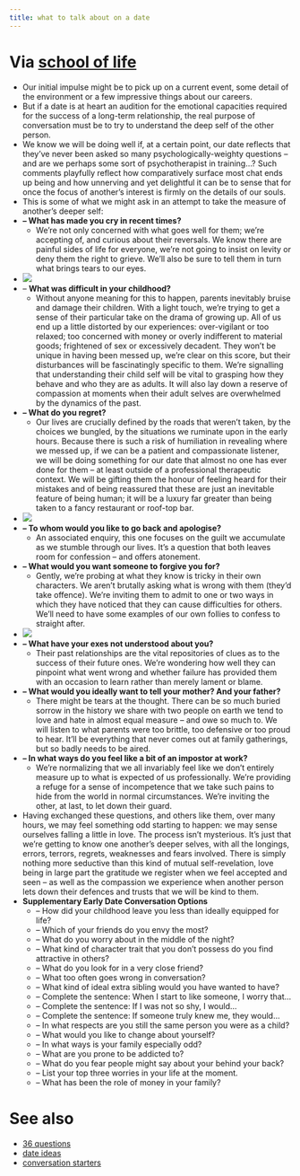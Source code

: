 ```yaml
---
title: what to talk about on a date
---
```


# Via [school of life](notes/mental-health/school-of-life.md)

- Our initial impulse might be to pick up on a current event, some detail of the environment or a few impressive things about our careers.
- But if a date is at heart an audition for the emotional capacities required for the success of a long-term relationship, the real purpose of conversation must be to try to understand the deep self of the other person.
- We know we will be doing well if, at a certain point, our date reflects that they’ve never been asked so many psychologically-weighty questions – and are we perhaps some sort of psychotherapist in training…? Such comments playfully reflect how comparatively surface most chat ends up being and how unnerving and yet delightful it can be to sense that for once the focus of another’s interest is firmly on the details of our souls.
- This is some of what we might ask in an attempt to take the measure of another’s deeper self:
- __– What has made you cry in recent times?__
    - We’re not only concerned with what goes well for them; we’re accepting of, and curious about their reversals. We know there are painful sides of life for everyone, we’re not going to insist on levity or deny them the right to grieve. We’ll also be sure to tell them in turn what brings tears to our eyes.
- ![](https://www.theschooloflife.com/thebookoflife/wp-content/uploads/2018/07/4679642827_5f7125bb59_z.jpg)
- – __What was difficult in your childhood?__
    - Without anyone meaning for this to happen, parents inevitably bruise and damage their children. With a light touch, we’re trying to get a sense of their particular take on the drama of growing up. All of us end up a little distorted by our experiences: over-vigilant or too relaxed; too concerned with money or overly indifferent to material goods; frightened of sex or excessively decadent. They won’t be unique in having been messed up, we’re clear on this score, but their disturbances will be fascinatingly specific to them. We’re signalling that understanding their child self will be vital to grasping how they behave and who they are as adults. It will also lay down a reserve of compassion at moments when their adult selves are overwhelmed by the dynamics of the past.
- __– What do you regret?__
    - Our lives are crucially defined by the roads that weren’t taken, by the choices we bungled, by the situations we ruminate upon in the early hours. Because there is such a risk of humiliation in revealing where we messed up, if we can be a patient and compassionate listener, we will be doing something for our date that almost no one has ever done for them – at least outside of a professional therapeutic context. We will be gifting them the honour of feeling heard for their mistakes and of being reassured that these are just an inevitable feature of being human; it will be a luxury far greater than being taken to a fancy restaurant or roof-top bar.
- ![](https://www.theschooloflife.com/thebookoflife/wp-content/uploads/2018/07/2450850229_e5e4cfa5fd_o-2.jpg)
- __– To whom would you like to go back and apologise?__
    - An associated enquiry, this one focuses on the guilt we accumulate as we stumble through our lives. It’s a question that both leaves room for confession – and offers atonement.
- __– What would you want someone to forgive you for?__
    - Gently, we’re probing at what they know is tricky in their own characters. We aren’t brutally asking what is wrong with them (they’d take offence). We’re inviting them to admit to one or two ways in which they have noticed that they can cause difficulties for others. We’ll need to have some examples of our own follies to confess to straight after.
- ![](https://www.theschooloflife.com/thebookoflife/wp-content/uploads/2018/07/12533845554_31dc689f4d_z.jpg)
- __– What have your exes not understood about you?__
    - Their past relationships are the vital repositories of clues as to the success of their future ones. We’re wondering how well they can pinpoint what went wrong and whether failure has provided them with an occasion to learn rather than merely lament or blame.
- __– What would you ideally want to tell your mother? And your father?__
    - There might be tears at the thought. There can be so much buried sorrow in the history we share with two people on earth we tend to love and hate in almost equal measure – and owe so much to. We will listen to what parents were too brittle, too defensive or too proud to hear. It’ll be everything that never comes out at family gatherings, but so badly needs to be aired.
- __– In what ways do you feel like a bit of an impostor at work?__
    - We’re normalizing that we all invariably feel like we don’t entirely measure up to what is expected of us professionally. We’re providing a refuge for a sense of incompetence that we take such pains to hide from the world in normal circumstances. We’re inviting the other, at last, to let down their guard.
- Having exchanged these questions, and others like them, over many hours, we may feel something odd starting to happen: we may sense ourselves falling a little in love. The process isn’t mysterious. It’s just that we’re getting to know one another’s deeper selves, with all the longings, errors, terrors, regrets, weaknesses and fears involved. There is simply nothing more seductive than this kind of mutual self-revelation, love being in large part the gratitude we register when we feel accepted and seen – as well as the compassion we experience when another person lets down their defences and trusts that we will be kind to them.
- **__Supplementary Early Date Conversation Options__**
    - – How did your childhood leave you less than ideally equipped for life?
    - – Which of your friends do you envy the most?
    - – What do you worry about in the middle of the night?
    - – What kind of character trait that you don’t possess do you find attractive in others?
    - – What do you look for in a very close friend?
    - – What too often goes wrong in conversation?
    - – What kind of ideal extra sibling would you have wanted to have?
    - – Complete the sentence: When I start to like someone, I worry that…
    - – Complete the sentence: If I was not so shy, I would…
    - – Complete the sentence: If someone truly knew me, they would…
    - – In what respects are you still the same person you were as a child?
    - – What would you like to change about yourself?
    - – In what ways is your family especially odd?
    - – What are you prone to be addicted to?
    - – What do you fear people might say about your behind your back?
    - – List your top three worries in your life at the moment.
    - – What has been the role of money in your family?

# See also
- [36 questions](notes/relationships/36-questions.md)
- [date ideas](notes/relationships/date-ideas.md)
- [conversation starters](notes/relationships/conversation-starters.md)